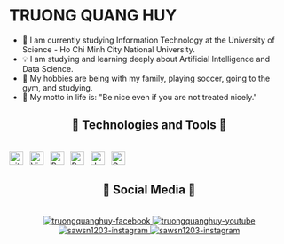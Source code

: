 # TRUONG QUANG HUY

- 🚀 I am currently studying Information Technology at the University of Science - Ho Chi Minh City National University.
- 💡 I am studying and learning deeply about Artificial Intelligence and Data Science.
- 💝 My hobbies are being with my family, playing soccer, going to the gym, and studying.
- 💞 My motto in life is: "Be nice even if you are not treated nicely."

<h2 align="center">🥇 Technologies and Tools 🥇</h2>
<br>
<span><img src="https://img.shields.io/badge/git-282C34?logo=git&logoColor=F05032" alt="git logo" title="git" height="25" /></span>
&nbsp;
<span><img src="https://img.shields.io/badge/VS%20Code-282C34?logo=visual-studio-code&logoColor=007ACC" alt="Visual Studio Code logo" title="Visual Studio Code" height="25" /></span>
&nbsp;
<span><img src="https://img.shields.io/badge/Python-282C34?logo=python&logoColor=3776AB" alt="Python logo" title="Python" height="25" /></span>
&nbsp;
<span><img src="https://img.shields.io/badge/PyTorch-282C34?logo=pytorch&logoColor=EE4C2C" alt="Pytorch logo" title="Pytorch" height="25" /></span>
&nbsp;
<span><img src="https://img.shields.io/badge/Jupyter-282C34?logo=jupyter&logoColor=F37626" alt="Jupyter logo" title="Jupyter" height="25" /></span>
&nbsp;
<span><img src="https://img.shields.io/badge/OpenCV-282C34?logo=opencv&logoColor=5C3EE8" alt="OpenCV logo" title="OpenCV" height="25" /></span>
&nbsp;
<br>

<h2 align="center">🔆 Social Media 🔆</h2>
<br>
<div align="center">
  <a href="https://www.facebook.com/profile.php?id=61561635601216" target="blank">
    <img src="https://img.icons8.com/bubbles/100/000000/facebook-new.png" alt="truongquanghuy-facebook" />
  </a>
  <a href="https://www.youtube.com/@truongquanghuy7711" target="blank">
    <img src="https://img.icons8.com/bubbles/100/000000/youtube-squared.png" alt="truongquanghuy-youtube" />
  </a>
  <a href="https://www.instagram.com/sawsn1203/" target="blank">
    <img src="https://img.icons8.com/bubbles/100/000000/instagram.png" alt="sawsn1203-instagram" />
  </a>
  <a href="https://www.instagram.com/sawsn1203/" target="_blank">
    <img src="https://img.icons8.com/bubbles/100/000000/instagram.png" alt="sawsn1203-instagram" style="border-radius: 0;" />
</a>

</div>
